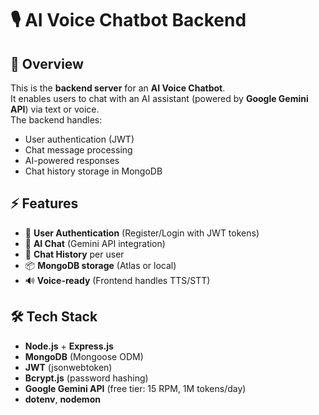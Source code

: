 # 🎙️ AI Voice Chatbot Backend

## 📌 Overview
This is the **backend server** for an **AI Voice Chatbot**.  
It enables users to chat with an AI assistant (powered by **Google Gemini API**) via text or voice.  
The backend handles:
- User authentication (JWT)
- Chat message processing
- AI-powered responses
- Chat history storage in MongoDB



## ⚡ Features
- 🔐 **User Authentication** (Register/Login with JWT tokens)  
- 🤖 **AI Chat** (Gemini API integration)  
- 💾 **Chat History** per user  
- 📦 **MongoDB storage** (Atlas or local)  
- 🔊 **Voice-ready** (Frontend handles TTS/STT)  



## 🛠️ Tech Stack
- **Node.js** + **Express.js**  
- **MongoDB** (Mongoose ODM)  
- **JWT** (jsonwebtoken)  
- **Bcrypt.js** (password hashing)  
- **Google Gemini API** (free tier: 15 RPM, 1M tokens/day)  
- **dotenv**, **nodemon**  


